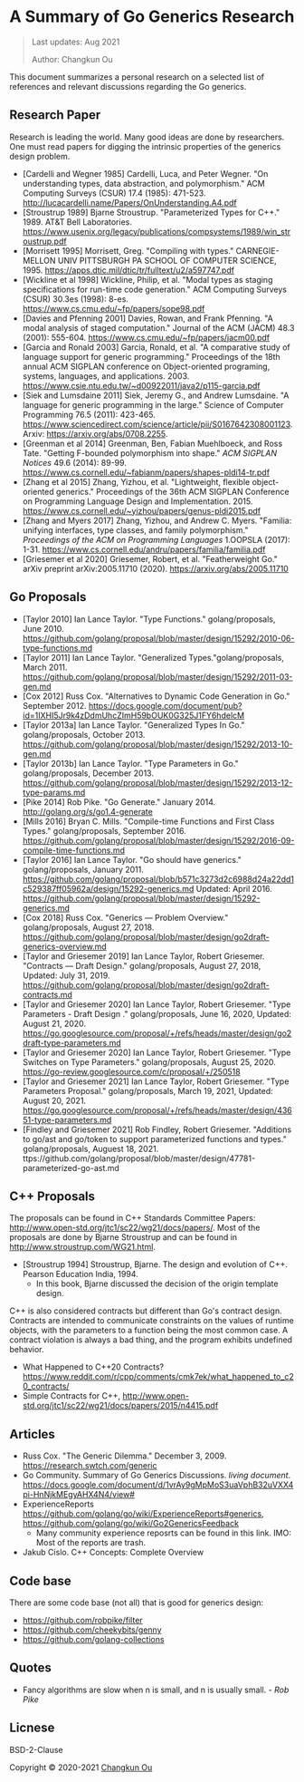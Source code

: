 # A Summary of Go Generics Research

> Last updates: Aug 2021
>
> Author: Changkun Ou

This document summarizes a personal research on a selected list of
references and relevant discussions regarding the Go generics.

## Research Paper

Research is leading the world. Many good ideas are done by researchers.
One must read papers for digging the intrinsic properties of the generics design problem.

- [Cardelli and Wegner 1985] Cardelli, Luca, and Peter Wegner. "On understanding types, data abstraction, and polymorphism." ACM Computing Surveys (CSUR) 17.4 (1985): 471-523. http://lucacardelli.name/Papers/OnUnderstanding.A4.pdf
- [Stroustrup 1989] Bjarne Stroustrup. "Parameterized Types for C++." 1989. AT&T Bell Laboratories. https://www.usenix.org/legacy/publications/compsystems/1989/win_stroustrup.pdf
- [Morrisett 1995] Morrisett, Greg. "Compiling with types." CARNEGIE-MELLON UNIV PITTSBURGH PA SCHOOL OF COMPUTER SCIENCE, 1995. https://apps.dtic.mil/dtic/tr/fulltext/u2/a597747.pdf
- [Wickline et al 1998] Wickline, Philip, et al. "Modal types as staging specifications for run-time code generation." ACM Computing Surveys (CSUR) 30.3es (1998): 8-es. https://www.cs.cmu.edu/~fp/papers/sope98.pdf
- [Davies and Pfenning 2001] Davies, Rowan, and Frank Pfenning. "A modal analysis of staged computation." Journal of the ACM (JACM) 48.3 (2001): 555-604. https://www.cs.cmu.edu/~fp/papers/jacm00.pdf
- [Garcia and Ronald 2003] Garcia, Ronald, et al. "A comparative study of language support for generic programming." Proceedings of the 18th annual ACM SIGPLAN conference on Object-oriented programing, systems, languages, and applications. 2003. https://www.csie.ntu.edu.tw/~d00922011/java2/p115-garcia.pdf
- [Siek and Lumsdaine 2011] Siek, Jeremy G., and Andrew Lumsdaine. "A language for generic programming in the large." Science of Computer Programming 76.5 (2011): 423-465. https://www.sciencedirect.com/science/article/pii/S0167642308001123. Arxiv: https://arxiv.org/abs/0708.2255.
- [Greenman et al 2014] Greenman, Ben, Fabian Muehlboeck, and Ross Tate. "Getting F-bounded polymorphism into shape." *ACM SIGPLAN Notices* 49.6 (2014): 89-99. https://www.cs.cornell.edu/~fabianm/papers/shapes-pldi14-tr.pdf
- [Zhang et al 2015] Zhang, Yizhou, et al. "Lightweight, flexible object-oriented generics." Proceedings of the 36th ACM SIGPLAN Conference on Programming Language Design and Implementation. 2015. https://www.cs.cornell.edu/~yizhou/papers/genus-pldi2015.pdf
- [Zhang and Myers 2017] Zhang, Yizhou, and Andrew C. Myers. "Familia: unifying interfaces, type classes, and family polymorphism." *Proceedings of the ACM on Programming Languages* 1.OOPSLA (2017): 1-31. https://www.cs.cornell.edu/andru/papers/familia/familia.pdf
- [Griesemer et al 2020] Griesemer, Robert, et al. "Featherweight Go." arXiv preprint arXiv:2005.11710 (2020). https://arxiv.org/abs/2005.11710

## Go Proposals

- [Taylor 2010] Ian Lance Taylor. "Type Functions." golang/proposals, June 2010. https://github.com/golang/proposal/blob/master/design/15292/2010-06-type-functions.md
- [Taylor 2011] Ian Lance Taylor. "Generalized Types."golang/proposals, March 2011.  https://github.com/golang/proposal/blob/master/design/15292/2011-03-gen.md
- [Cox 2012] Russ Cox. "Alternatives to Dynamic Code Generation in Go." September 2012. https://docs.google.com/document/pub?id=1IXHI5Jr9k4zDdmUhcZImH59bOUK0G325J1FY6hdelcM
- [Taylor 2013a] Ian Lance Taylor. "Generalized Types In Go." golang/proposals, October 2013. https://github.com/golang/proposal/blob/master/design/15292/2013-10-gen.md
- [Taylor 2013b] Ian Lance Taylor. "Type Parameters in Go." golang/proposals, December 2013. https://github.com/golang/proposal/blob/master/design/15292/2013-12-type-params.md
- [Pike 2014] Rob Pike. "Go Generate." January 2014. http://golang.org/s/go1.4-generate
- [Mills 2016] Bryan C. Mills. "Compile-time Functions and First Class Types." golang/proposals, September 2016. https://github.com/golang/proposal/blob/master/design/15292/2016-09-compile-time-functions.md
- [Taylor 2016] Ian Lance Taylor. "Go should have generics." golang/proposals, January 2011. https://github.com/golang/proposal/blob/b571c3273d2c6988d24a22dd1c529387ff05962a/design/15292-generics.md Updated: April 2016. https://github.com/golang/proposal/blob/master/design/15292-generics.md
- [Cox 2018] Russ Cox. "Generics — Problem Overview." golang/proposals, August 27, 2018. https://github.com/golang/proposal/blob/master/design/go2draft-generics-overview.md
- [Taylor and Griesemer 2019] Ian Lance Taylor, Robert Griesemer. "Contracts — Draft Design." golang/proposals, August 27, 2018, Updated: July 31, 2019. https://github.com/golang/proposal/blob/master/design/go2draft-contracts.md
- [Taylor and Griesemer 2020] Ian Lance Taylor, Robert Griesemer. "Type Parameters - Draft Design
." golang/proposals, June 16, 2020, Updated: August 21, 2020. https://go.googlesource.com/proposal/+/refs/heads/master/design/go2draft-type-parameters.md
- [Taylor and Griesemer 2020] Ian Lance Taylor, Robert Griesemer. "Type Switches on Type Parameters." golang/proposals, August 25, 2020. https://go-review.googlesource.com/c/proposal/+/250518
- [Taylor and Griesemer 2021] Ian Lance Taylor, Robert Griesemer. "Type Parameters Proposal." golang/proposals, March 19, 2021, Updated: August 20, 2021. https://go.googlesource.com/proposal/+/refs/heads/master/design/43651-type-parameters.md
- [Findley and Griesemer 2021] Rob Findley, Robert Griesemer. "Additions to go/ast and go/token to support parameterized functions and types." golang/proposals, Auguest 18, 2021. ttps://github.com/golang/proposal/blob/master/design/47781-parameterized-go-ast.md

## C++ Proposals

The proposals can be found in C++ Standards Committee Papers: http://www.open-std.org/jtc1/sc22/wg21/docs/papers/. Most of the proposals are done by Bjarne Stroustrup and can be found in http://www.stroustrup.com/WG21.html.

- [Stroustrup 1994] Stroustrup, Bjarne. The design and evolution of C++. Pearson Education India, 1994.
  + In this book, Bjarne discussed the decision of the origin template design.

C++ is also considered contracts but different than Go's contract design. Contracts are intended to communicate constraints on the values of runtime objects, with the parameters to a function being the most common case. A contract violation is always a bad thing, and the program exhibits undefined behavior.

- What Happened to C++20 Contracts? https://www.reddit.com/r/cpp/comments/cmk7ek/what_happened_to_c20_contracts/
- Simple Contracts for C++, http://www.open-std.org/jtc1/sc22/wg21/docs/papers/2015/n4415.pdf

## Articles

- Russ Cox. "The Generic Dilemma." December 3, 2009. https://research.swtch.com/generic
- Go Community. Summary of Go Generics Discussions. *living document*. https://docs.google.com/document/d/1vrAy9gMpMoS3uaVphB32uVXX4pi-HnNjkMEgyAHX4N4/view#
- ExperienceReports https://github.com/golang/go/wiki/ExperienceReports#generics, https://github.com/golang/go/wiki/Go2GenericsFeedback
  + Many community experience reposrts can be found in this link. IMO: Most of the reports are trash.
- Jakub Cislo. C++ Concepts: Complete Overview

## Code base

There are some code base (not all) that is good for generics design:

- https://github.com/robpike/filter
- https://github.com/cheekybits/genny
- https://github.com/golang-collections

## Quotes

- Fancy algorithms are slow when n is small, and n is usually small. *- Rob Pike*

## Licnese

BSD-2-Clause

Copyright &copy; 2020-2021 [Changkun Ou](https://changkun.de)
